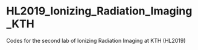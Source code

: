# HL2019_Ionizing_Radiation_Imaging_KTH
Codes for the second lab of Ionizing Radiation Imaging at KTH (HL2019)
